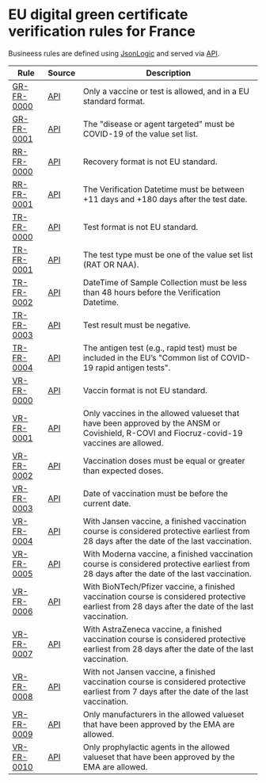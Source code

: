 # EU digital green certificate verification rules for France

Busineess rules are defined using [JsonLogic](https://jsonlogic.com) and served via [API](https://dgca-businessrule-service-test.ezdrav.si/rules/FR).

| Rule | Source | Description |
| ---- | ------ | ----------- |
| [GR-FR-0000](GR-FR-0000.json) | [API](https://dgca-businessrule-service-test.ezdrav.si/rules/FR/b86572a7c9345e2817578fbdd6ca47939de0e3ba03930ed21841b889d86ecc83) | Only a vaccine or test is allowed, and in a EU standard format. |
| [GR-FR-0001](GR-FR-0001.json) | [API](https://dgca-businessrule-service-test.ezdrav.si/rules/FR/e046ca1d1f5d676371d8d336bb19958e69c9621b4646eb969d8f3882d7dc08c3) | The "disease or agent targeted" must be COVID-19 of the value set list. |
| [RR-FR-0000](RR-FR-0000.json) | [API](https://dgca-businessrule-service-test.ezdrav.si/rules/FR/e913982b78af74266b68f159377e6b08a417333c78083826ea6af0019e4b7b29) |  Recovery format is not EU standard. |
| [RR-FR-0001](RR-FR-0001.json) | [API](https://dgca-businessrule-service-test.ezdrav.si/rules/FR/6f380e33917a96c61942d381e17bffc97a1c75cc4c2361e07d437cda9733df60) | The Verification Datetime must be between +11 days and +180 days after the test date. |
| [TR-FR-0000](TR-FR-0000.json) | [API](https://dgca-businessrule-service-test.ezdrav.si/rules/FR/379214618e464b85c2e3f725779559ce03d67000f062745d1cc4b1537935e599) | Test format is not EU standard. |
| [TR-FR-0001](TR-FR-0001.json) | [API](https://dgca-businessrule-service-test.ezdrav.si/rules/FR/9cb985fc64882554c93e7e871f1a277b4010f386d0adffe7f042a55e996872ec) | The test type must be one of the value set list (RAT OR NAA). |
| [TR-FR-0002](TR-FR-0002.json) | [API](https://dgca-businessrule-service-test.ezdrav.si/rules/FR/654cd0352ac207780c73ba3cdae76adb91a934be97e85b9080712a74f974fe48) | DateTime of Sample Collection must be less than 48 hours before the Verification Datetime. |
| [TR-FR-0003](TR-FR-0003.json) | [API](https://dgca-businessrule-service-test.ezdrav.si/rules/FR/4a697e35d8d8002155d8e974ef92cc964f885ca2b3ac007361233f32b99d2e7a) | Test result must be negative. |
| [TR-FR-0004](TR-FR-0004.json) | [API](https://dgca-businessrule-service-test.ezdrav.si/rules/FR/6526132397bef326f462f542205ec186423722a4bf78cb776e08caa0b23093d6) | The antigen test (e.g., rapid test) must be included in the EU’s "Common list of COVID-19 rapid antigen tests". |
| [VR-FR-0000](VR-FR-0000.json) | [API](https://dgca-businessrule-service-test.ezdrav.si/rules/FR/be0e9c6689cc2531c00aee1e51adc8e527042952b3306cbe836e17f6542a4a7c) | Vaccin format is not EU standard. |
| [VR-FR-0001](VR-FR-0001.json) | [API](https://dgca-businessrule-service-test.ezdrav.si/rules/FR/5a1042fbab6ee86c114c70f798198d992f5c7183dfbba837be05efe6b4d93619) | Only vaccines in the allowed valueset that have been approved by the ANSM or Covishield, R-COVI and Fiocruz-covid-19 vaccines are allowed. |
| [VR-FR-0002](VR-FR-0002.json) | [API](https://dgca-businessrule-service-test.ezdrav.si/rules/FR/28db36192751b775ff42933bc2222d1072ca1a1a70f2f64cbf880a9e78aaa8f3) | Vaccination doses must be equal or greater than expected doses. |
| [VR-FR-0003](VR-FR-0003.json) | [API](https://dgca-businessrule-service-test.ezdrav.si/rules/FR/c1c82691dc8f087ca6e011a6f2641aa057f73911e8c48a518b08fe7044254afe) | Date of vaccination must be before the current date. |
| [VR-FR-0004](VR-FR-0004.json) | [API](https://dgca-businessrule-service-test.ezdrav.si/rules/FR/c2ec911c6ebc88629c35061f87e3b2164ea812253cdb30fe60a62af245e1aa3a) | With Jansen vaccine, a finished vaccination course is considered protective earliest from 28 days after the date of the last vaccination. |
| [VR-FR-0005](VR-FR-0005.json) | [API](https://dgca-businessrule-service-test.ezdrav.si/rules/FR/19a61c4845509d5d445219689a81375ad28b7d118555f39a6f4324216292d2f0) | With Moderna vaccine, a finished vaccination course is considered protective earliest from 28 days after the date of the last vaccination. |
| [VR-FR-0006](VR-FR-0006.json) | [API](https://dgca-businessrule-service-test.ezdrav.si/rules/FR/07341277e915a47b372e707613dfac6269df07d2dc3a5642745362d0e7849561) | With BioNTech/Pfizer vaccine, a finished vaccination course is considered protective earliest from 28 days after the date of the last vaccination. |
| [VR-FR-0007](VR-FR-0007.json) | [API](https://dgca-businessrule-service-test.ezdrav.si/rules/FR/d0f834fae29983aeb8c0e00ab5150457db3f2b09fba9aa4c9ae1a8ee19c6e5b2) | With AstraZeneca vaccine, a finished vaccination course is considered protective earliest from 28 days after the date of the last vaccination. |
| [VR-FR-0008](VR-FR-0008.json) | [API](https://dgca-businessrule-service-test.ezdrav.si/rules/FR/a6a2ca625d214764b378336654ba0659b87b34afa6a6d5c787e2fb39e5b46f20) | With not Jansen vaccine, a finished vaccination course is considered protective earliest from 7 days after the date of the last vaccination. |
| [VR-FR-0009](VR-FR-0009.json) | [API](https://dgca-businessrule-service-test.ezdrav.si/rules/FR/0aca39423c7c7439f2df258d38f120bd19ea8c8c2e41eca94c3a2d0d2f118d8f) | Only manufacturers in the allowed valueset that have been approved by the EMA are allowed. |
| [VR-FR-0010](VR-FR-0010.json) | [API](https://dgca-businessrule-service-test.ezdrav.si/rules/FR/47b4c657cf099a501015e1620af6ce98da2e56c2bc7312ea444eda294a6e2722) | Only prophylactic agents in the allowed valueset that have been approved by the EMA are allowed. |
